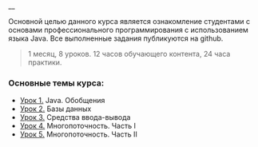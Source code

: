 __

Основной целью данного курса является ознакомление студентами с основами профессионального программирования с использованием языка Java. 
Все выполненные задания публикуются на github.

> 1 месяц, 8 уроков. 12 часов обучающего контента, 24 часа практики.

### Основные темы курса:
* [Урок 1.](https://github.com/khubulovi/java_professional_level/tree/master/src/lesson1) Java. Обобщения
* [Урок 2.](https://github.com/khubulovi/java-professional-level/tree/master/src/lesson2) Базы данных
* [Урок 3.](https://github.com/khubulovi/java-professional-level/tree/master/src/lesson3) Средства ввода-вывода
* [Урок 4.](https://github.com/khubulovi/java-professional-level/tree/master/src/lesson4) Многопоточность. Часть I
* [Урок 5.](https://github.com/khubulovi/java-professional-level/tree/master/src/lesson5) Многопоточность. Часть II


